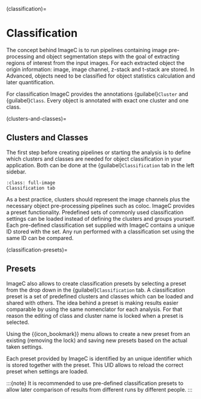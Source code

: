 (classification)=
# Classification

The concept behind ImageC is to run pipelines containing image pre-processing and object segmentation steps with the goal of extracting regions of interest from the input images.
For each extracted object the origin information: image, image channel, z-stack and t-stack are stored.
In Advanced, objects need to be classified for object statistics calculation and later quantification.

For classification ImageC provides the annotations {guilabel}`Cluster` and {guilabel}`Class`.
Every object is annotated with exact one cluster and one class.


(clusters-and-classes)=
## Clusters and Classes

The first step before creating pipelines or starting the analysis is to define which clusters and classes are needed for object classification in your application.
Both can be done at the {guilabel}`Classification` tab in the left sidebar.

```{figure} images/screenshot_classification.png
:class: full-image
Classification tab
```

As a best practice, clusters should represent the image channels plus the necessary object pre-processing pipelines such as coloc.
ImageC provides a preset functionality.
Predefined sets of commonly used classification settings can be loaded instead of defining the clusters and groups yourself.
Each pre-defined classification set supplied with ImageC contains a unique ID stored with the set.
Any run performed with a classification set using the same ID can be compared.

(classification-presets)=
## Presets

ImageC also allows to create classification presets by selecting a preset from the drop down in the {guilabel}`Classification` tab.
A classification preset is a set of predefined clusters and classes which can be loaded and shared with others.
The idea behind a preset is making results easier comparable by using the same nomenclator for each analysis.
For that reason the editing of class and cluster name is locked when a preset is selected.

Using the {{icon_bookmark}} menu allows to create a new preset from an existing (removing the lock) and saving new presets based on the actual taken settings.  

Each preset provided by ImageC is identified by an unique identifier which is stored together with the preset.
This UID allows to reload the correct preset when settings are loaded.

:::{note}
It is recommended to use pre-defined classification presets to allow later comparison of results from different runs by different people.
:::
